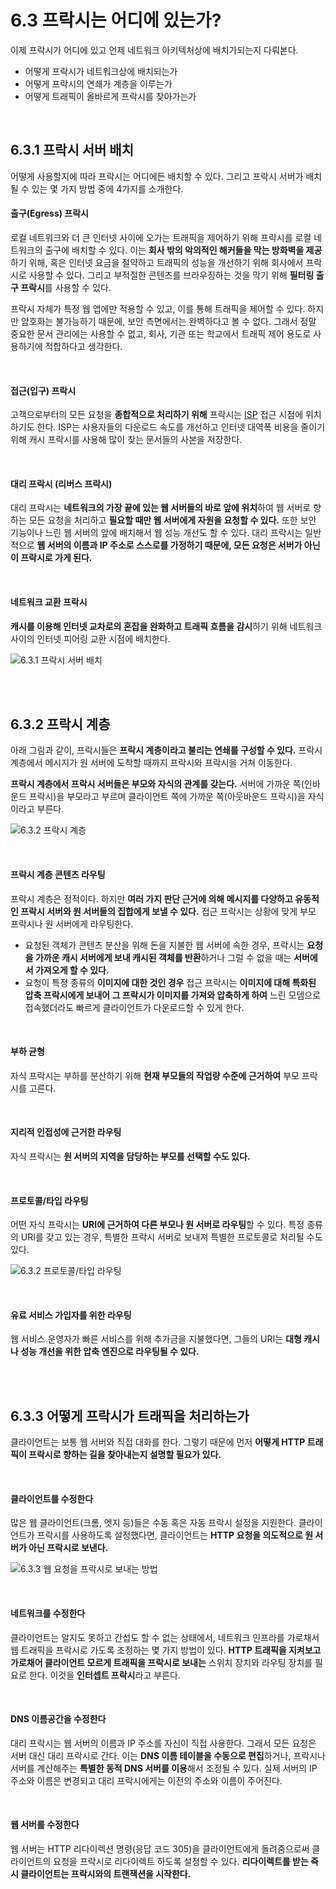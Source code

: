 # 6.3 프락시는 어디에 있는가?

이제 프락시가 어디에 있고 언제 네트워크 아키텍처상에 배치가되는지 다뤄본다.

- 어떻게 프락시가 네트워크상에 배치되는가
- 어떻게 프락시의 연쇄가 계층을 이루는가
- 어떻게 트래픽이 올바르게 프락시를 찾아가는가

<br />

## 6.3.1 프락시 서버 배치

어떻게 사용할지에 따라 프락시는 어디에든 배치할 수 있다. 그리고 프락시 서버가 배치될 수 있는 몇 가지 방법 중에 4가지를 소개한다.

#### 출구(Egress) 프락시

로컬 네트워크와 더 큰 인터넷 사이에 오가는 트래픽을 제어하기 위해 프락시를 로컬 네트워크의 출구에 배치할 수 있다. 이는 **회사 밖의 악의적인 해커들을 막는 방화벽을 제공**하기 위해, 혹은 인터넷 요금을 절약하고 트래픽의 성능을 개선하기 위해 회사에서 프락시로 사용할 수 있다. 그리고 부적절한 콘텐츠를 브라우징하는 것을 막기 위해 **필터링 출구 프락시**를 사용할 수 있다.

프락시 자체가 특정 웹 앱에만 적용할 수 있고, 이를 통해 트래픽을 제어할 수 있다. 하지만 암호화는 불가능하기 때문에, 보안 측면에서는 완벽하다고 볼 수 없다. 그래서 정말 중요한 문서 관리에는 사용할 수 없고, 회사, 기관 또는 학교에서 트래픽 제어 용도로 사용하기에 적합하다고 생각한다.

<br />

#### 접근(입구) 프락시

고객으로부터의 모든 요청을 **종합적으로 처리하기 위해** 프락시는 [ISP](https://namu.wiki/w/ISP) 접근 시점에 위치하기도 한다. ISP는 사용자들의 다운로드 속도를 개선하고 인터넷 대역폭 비용을 줄이기 위해 캐시 프락시를 사용해 많이 찾는 문서들의 사본을 저장한다.

<br />

#### 대리 프락시 (리버스 프락시)

대리 프락시는 **네트워크의 가장 끝에 있는 웹 서버들의 바로 앞에 위치**하여 웹 서버로 향하는 모든 요청을 처리하고 **필요할 때만 웹 서버에게 자원을 요청할 수 있다.** 또한 보안 기능이나 느린 웹 서버의 앞에 배치해서 웹 성능 개선도 할 수 있다. 대리 프락시는 일반적으로 **웹 서버의 이름과 IP 주소로 스스로를 가정하기 때문에, 모든 요청은 서버가 아닌 이 프락시로 가게 된다.**


<br />

#### 네트워크 교환 프락시

**캐시를 이용해 인터넷 교차로의 혼잡을 완화하고 트래픽 흐름을 감시**하기 위해 네트워크 사이의 인터넷 피어링 교환 시점에 배치한다.


![6.3.1 프락시 서버 배치](https://user-images.githubusercontent.com/75570915/209649691-2dda0b8c-c913-4ddb-82a1-f9a34738d8e0.jpeg)

<br />
<br />

## 6.3.2 프락시 계층

아래 그림과 같이, 프락시들은 **프락시 계층이라고 불리는 연쇄를 구성할 수 있다.** 프락시 계층에서 메시지가 원 서버에 도착할 때까지 프락시와 프락시을 거쳐 이동한다.

**프락시 계층에서 프락시 서버들은 부모와 자식의 관계를 갖는다.** 서버에 가까운 쪽(인바운드 프락시)을 부모라고 부르며 클라이언트 쪽에 가까운 쪽(아웃바운드 프락시)을 자식이라고 부른다.

![6.3.2 프락시 계층](https://user-images.githubusercontent.com/75570915/209649703-1cba53ee-5057-4d26-b036-bedb10058dff.jpeg)

<br />

#### 프락시 계층 콘텐츠 라우팅

프락시 계층은 정적이다. 하지만 **여러 가지 판단 근거에 의해 메시지를 다양하고 유동적인 프락시 서버와 원 서버들의 집합에게 보낼 수 있다.** 접근 프락시는 상황에 맞게 부모 프락시나 원 서버에게 라우팅한다.

- 요청된 객체가 콘텐츠 분산을 위해 돈을 지불한 웹 서버에 속한 경우, 프락시는 **요청을 가까운 캐시 서버에게 보내 캐시된 객체를 반환**하거나 그럴 수 없을 때는 **서버에서 가져오게 할 수 있다.**
- 요청이 특정 종류의 **이미지에 대한 것인 경우** 접근 프락시는 **이미지에 대해 특화된 압축 프락시에게 보내어 그 프락시가 이미지를 가져와 압축하게 하여** 느린 모뎀으로 접속했더라도 빠르게 클라이언트가 다운로드할 수 있게 한다.

<br />

#### 부하 균형

자식 프락시는 부하를 분산하기 위해 **현재 부모들의 작업량 수준에 근거하여** 부모 프락시를 고른다.

<br />

#### 지리적 인접성에 근거한 라우팅

자식 프락시는 **원 서버의 지역을 담당하는 부모를 선택할 수도 있다.**

<br />

#### 프로토콜/타입 라우팅

어떤 자식 프락시는 **URI에 근거하여 다른 부모나 원 서버로 라우팅**할 수 있다. 특정 종류의 URI를 갖고 있는 경우, 특별한 프락시 서버로 보내져 특별한 프로토콜로 처리될 수도 있다.

![6.3.2 프로토콜/타입 라우팅](https://user-images.githubusercontent.com/75570915/209649705-98d47f57-68ed-42fc-878a-2dbc6f1ee7b9.jpeg)

<br />

#### 유료 서비스 가입자를 위한 라우팅

웹 서비스 운영자가 빠른 서비스를 위해 추가금을 지불했다면, 그들의 URI는 **대형 캐시나 성능 개선을 위한 압축 엔진으로 라우팅될 수 있다.**

<br />
<br />

## 6.3.3 어떻게 프락시가 트래픽을 처리하는가

클라이언트는 보통 웹 서버와 직접 대화를 한다. 그렇기 때문에 먼저 **어떻게 HTTP 트래픽이 프락시로 향하는 길을 찾아내는지 설명할 필요가 있다.**

<br />

#### 클라이언트를 수정한다

많은 웹 클라이언트(크롬, 엣지 등)들은 수동 혹은 자동 프락시 설정을 지원한다. 클라이언트가 프락시를 사용하도록 설정했다면, 클라이언트는 **HTTP 요청을 의도적으로 원 서버가 아닌 프락시로 보낸다.**

![6.3.3 웹 요청을 프락시로 보내는 방법](https://user-images.githubusercontent.com/75570915/209649709-baa41ac4-78b3-4045-a18f-2abfdb4a6dbb.jpeg)

<br />

#### 네트워크를 수정한다

클라이언트는 알지도 못하고 간섭도 할 수 없는 상태에서, 네트워크 인프라를 가로채서 웹 트래픽을 프락시로 가도록 조정하는 몇 가지 방법이 있다. **HTTP 트래픽을 지켜보고 가로채어 클라이언트 모르게 트래픽을 프락시로 보내는** 스위치 장치와 라우팅 장치를 필요로 한다. 이것을 **인터셉트 프락시**라고 부른다.

<br />

#### DNS 이름공간을 수정한다

대리 프락시는 웹 서버의 이름과 IP 주소를 자신이 직접 사용한다. 그래서 모든 요청은 서버 대신 대리 프락시로 간다. 이는 **DNS 이름 테이블을 수동으로 편집**하거나, 프락시나 서버를 계산해주는 **특별한 동적 DNS 서버를 이용**해서 조정될 수 있다. 실제 서버의 IP 주소와 이름은 변경되고 대리 프락시에게는 이전의 주소와 이름이 주어진다.


<br />

#### 웹 서버를 수정한다

웹 서버는 HTTP 리다이렉션 명령(응답 코드 305)을 클라이언트에게 돌려줌으로써 클라이언트의 요청을 프락시로 리다이렉트 하도록 설정할 수 있다. **리다이렉트를 받는 즉시 클라이언트는 프락시와의 트랜잭션을 시작한다.**